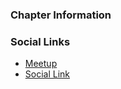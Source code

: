 ### Chapter Information

<a href="https://calendar.google.com/calendar/embed?src=owasp.org_2dlqbcecuri6ivgmhh041i61os%40group.calendar.google.com&ctz=America/Cuiaba" title="Calendário Oficial"> <i style="color:#6a78e3;" class="fa fa-calendar"></i></a>  
 
### Social Links
* [Meetup](#)
* [Social Link](#)
 